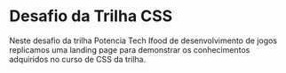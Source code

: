 # Desafio da Trilha CSS

Neste desafio da trilha Potencia Tech Ifood de desenvolvimento de jogos replicamos uma landing page para demonstrar os conhecimentos adquiridos no curso de CSS da trilha.
